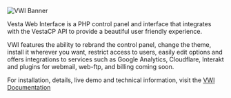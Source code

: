 ![VWI Banner](https://raw.githubusercontent.com/cdgco/VestaWebInterface/master/VWI%20Banner.png)

Vesta Web Interface is a PHP control panel and interface that integrates with the VestaCP API to provide a beautiful user friendly experience. 

VWI features the ability to rebrand the control panel, change the theme, install it wherever you want, restrict access to users, easily edit options and offers integrations to services such as Google Analytics, Cloudflare, Interakt and plugins for webmail, web-ftp, and billing coming soon.

For installation, details, live demo and technical information, visit the [VWI Documentation](http://vwi.cdgtech.one)
